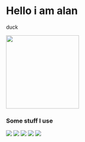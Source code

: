 # Hello i am alan


duck
<p>
<img src="https://hips.hearstapps.com/hmg-prod.s3.amazonaws.com/images/how-to-keep-ducks-call-ducks-1615457181.jpg" width="200px">
</p>

### Some stuff I use
![](https://img.shields.io/badge/Arch-gray?style=flat&logo=Arch%20Linux&label=OS&color=56f5b3)
![](https://img.shields.io/badge/Alacritty-gray?style=flat&logo=alacritty&label=Terminal&color=56dff5)
![](https://img.shields.io/badge/Py-gray?style=flat&logo=python&label=Lang&color=56f5b3)
![](https://img.shields.io/badge/VS-gray?style=flat&logo=visualstudiocode&label=Editor&color=56dff5)
![](https://img.shields.io/badge/Atom-gray?style=flat&logo=atom&label=Editor&color=56f5b3)
